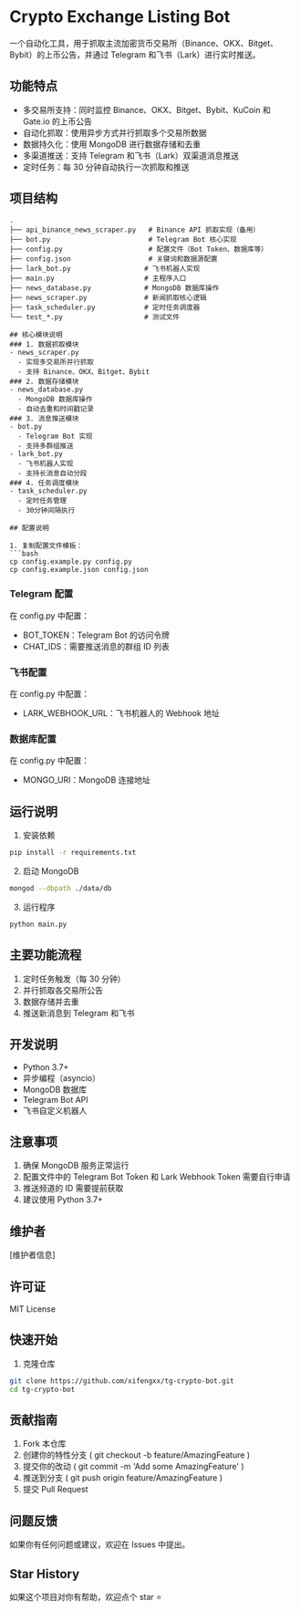 # Crypto Exchange Listing Bot

一个自动化工具，用于抓取主流加密货币交易所（Binance、OKX、Bitget、Bybit）的上币公告，并通过 Telegram 和飞书（Lark）进行实时推送。

## 功能特点

- 多交易所支持：同时监控 Binance、OKX、Bitget、Bybit、KuCoin 和 Gate.io 的上币公告
- 自动化抓取：使用异步方式并行抓取多个交易所数据
- 数据持久化：使用 MongoDB 进行数据存储和去重
- 多渠道推送：支持 Telegram 和飞书（Lark）双渠道消息推送
- 定时任务：每 30 分钟自动执行一次抓取和推送

## 项目结构

```plaintext
.
├── api_binance_news_scraper.py   # Binance API 抓取实现（备用）
├── bot.py                        # Telegram Bot 核心实现
├── config.py                     # 配置文件（Bot Token、数据库等）
├── config.json                   # 关键词和数据源配置
├── lark_bot.py                  # 飞书机器人实现
├── main.py                      # 主程序入口
├── news_database.py             # MongoDB 数据库操作
├── news_scraper.py              # 新闻抓取核心逻辑
├── task_scheduler.py            # 定时任务调度器
└── test_*.py                    # 测试文件

## 核心模块说明
### 1. 数据抓取模块
- news_scraper.py
  - 实现多交易所并行抓取
  - 支持 Binance、OKX、Bitget、Bybit
### 2. 数据存储模块
- news_database.py
  - MongoDB 数据库操作
  - 自动去重和时间戳记录
### 3. 消息推送模块
- bot.py
  - Telegram Bot 实现
  - 支持多群组推送
- lark_bot.py
  - 飞书机器人实现
  - 支持长消息自动分段
### 4. 任务调度模块
- task_scheduler.py
  - 定时任务管理
  - 30分钟间隔执行

## 配置说明

1. 复制配置文件模板：
```bash
cp config.example.py config.py
cp config.example.json config.json
```
### Telegram 配置
在 config.py 中配置：

- BOT_TOKEN：Telegram Bot 的访问令牌
- CHAT_IDS：需要推送消息的群组 ID 列表

### 飞书配置
在 config.py 中配置：

- LARK_WEBHOOK_URL：飞书机器人的 Webhook 地址

### 数据库配置
在 config.py 中配置：
- MONGO_URI：MongoDB 连接地址

## 运行说明
1. 安装依赖
```bash
pip install -r requirements.txt
 ```

2. 启动 MongoDB
```bash
mongod --dbpath ./data/db
 ```

3. 运行程序
```bash
python main.py
 ```

## 主要功能流程
1. 定时任务触发（每 30 分钟）
2. 并行抓取各交易所公告
3. 数据存储并去重
4. 推送新消息到 Telegram 和飞书

## 开发说明
- Python 3.7+
- 异步编程（asyncio）
- MongoDB 数据库
- Telegram Bot API
- 飞书自定义机器人

## 注意事项
1. 确保 MongoDB 服务正常运行
2. 配置文件中的 Telegram Bot Token 和 Lark Webhook Token 需要自行申请
3. 推送频道的 ID 需要提前获取
4. 建议使用 Python 3.7+

## 维护者
[维护者信息]

## 许可证
MIT License


## 快速开始

1. 克隆仓库
```bash
git clone https://github.com/xifengxx/tg-crypto-bot.git
cd tg-crypto-bot
```

## 贡献指南
1. Fork 本仓库
2. 创建你的特性分支 ( git checkout -b feature/AmazingFeature )
3. 提交你的改动 ( git commit -m 'Add some AmazingFeature' )
4. 推送到分支 ( git push origin feature/AmazingFeature )
5. 提交 Pull Request

## 问题反馈
如果你有任何问题或建议，欢迎在 Issues 中提出。

## Star History
如果这个项目对你有帮助，欢迎点个 star ⭐️